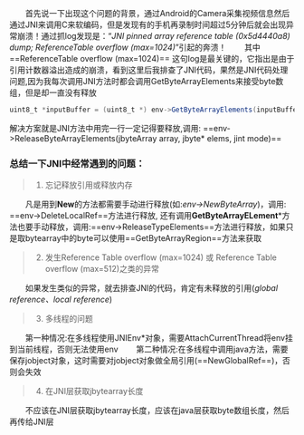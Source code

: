 　　首先说一下出现这个问题的背景，通过Android的Camera采集视频信息然后通过JNI来调用C来软编码，但是发现有的手机再录制时间超过5分钟后就会出现异常崩溃！通过抓log发现是：“*JNI pinned array reference table (0x5d4440a8) dump; ReferenceTable overflow (max=1024)*”引起的奔溃！
  　　其中 ==ReferenceTable overflow (max=1024)== 这句log是最关键的，它指出是由于引用计数器溢出造成的崩溃，看到这里后我排查了JNI代码，果然是JNI代码处理问题,因为我每次调用JNI方法时都会调用GetByteArrayElements来接受byte数组，但是却一直没有释放
~~~ java
uint8_t *inputBuffer = (uint8_t *) env->GetByteArrayElements(inputBuffer_, 0);
~~~    
解决方案就是JNI方法中用完一行一定记得要释放,调用: ==env->ReleaseByteArrayElements(jbyteArray array, jbyte* elems,
        jint mode)==
### 总结一下JNI中经常遇到的问题：
> 1. 忘记释放引用或释放内存         

　　凡是用到**New**的方法都需要手动进行释放(如:*env->NewByteArray*)，调用: ==env->DeleteLocalRef==方法进行释放,
还有调用**GetByteArrayELement***方法也要手动释放，调用:==env->ReleaseTypeElements==方法进行释放，如果只是取bytearray中的byte可以使用==GetByteArrayRegion==方法来获取  
> 2. 发生Reference Table overflow (max=1024) 或 Reference Table overflow (max=512)之类的异常

　　如果发生类似的异常，就去排查JNI的代码，肯定有未释放的引用(*global reference、local reference*)
>3. 多线程的问题
 
 　　第一种情况:在多线程使用JNIEnv*对象，需要AttachCurrentThread将env挂到当前线程，否则无法使用env
  　　第二种情况:在多线程中调用java方法，需要保存jobject对象，这时需要对jobject对象做全局引用(==NewGlobalRef==)，否则会失效
>4. 在JNI层获取jbytearray长度

 　　不应该在JNI层获取jbytearray长度，应该在java层获取byte数组长度，然后再传给JNI层
